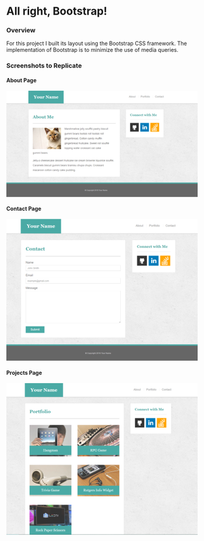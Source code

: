 # All right, Bootstrap!

### Overview

For this project I built its layout using the Bootstrap CSS framework. The implementation of Bootstrap is to minimize the use of media queries.

### Screenshots to Replicate

#### About Page

![aboutPage](assets/images/Portfolio_About.png)

#### Contact Page

![contactPage](assets/images/Portfolio_Contact.png)

#### Projects Page

![projectsPage](assets/images/Portfolio_Gallery.png)
